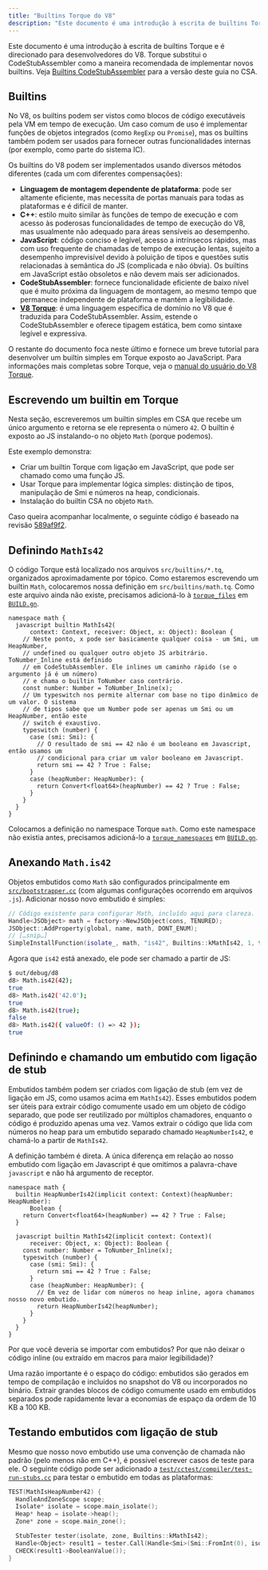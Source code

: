 ```yaml
---
title: "Builtins Torque do V8"
description: "Este documento é uma introdução à escrita de builtins Torque e é direcionado para desenvolvedores do V8."
---
```

Este documento é uma introdução à escrita de builtins Torque e é direcionado para desenvolvedores do V8. Torque substitui o CodeStubAssembler como a maneira recomendada de implementar novos builtins. Veja [Builtins CodeStubAssembler](/docs/csa-builtins) para a versão deste guia no CSA.

## Builtins

No V8, os builtins podem ser vistos como blocos de código executáveis pela VM em tempo de execução. Um caso comum de uso é implementar funções de objetos integrados (como `RegExp` ou `Promise`), mas os builtins também podem ser usados para fornecer outras funcionalidades internas (por exemplo, como parte do sistema IC).

Os builtins do V8 podem ser implementados usando diversos métodos diferentes (cada um com diferentes compensações):

- **Linguagem de montagem dependente de plataforma**: pode ser altamente eficiente, mas necessita de portas manuais para todas as plataformas e é difícil de manter.
- **C++**: estilo muito similar às funções de tempo de execução e com acesso às poderosas funcionalidades de tempo de execução do V8, mas usualmente não adequado para áreas sensíveis ao desempenho.
- **JavaScript**: código conciso e legível, acesso a intrínsecos rápidos, mas com uso frequente de chamadas de tempo de execução lentas, sujeito a desempenho imprevisível devido à poluição de tipos e questões sutis relacionadas à semântica do JS (complicada e não óbvia). Os builtins em JavaScript estão obsoletos e não devem mais ser adicionados.
- **CodeStubAssembler**: fornece funcionalidade eficiente de baixo nível que é muito próxima da linguagem de montagem, ao mesmo tempo que permanece independente de plataforma e mantém a legibilidade.
- **[V8 Torque](/docs/torque)**: é uma linguagem específica de domínio no V8 que é traduzida para CodeStubAssembler. Assim, estende o CodeStubAssembler e oferece tipagem estática, bem como sintaxe legível e expressiva.

O restante do documento foca neste último e fornece um breve tutorial para desenvolver um builtin simples em Torque exposto ao JavaScript. Para informações mais completas sobre Torque, veja o [manual do usuário do V8 Torque](/docs/torque).

## Escrevendo um builtin em Torque

Nesta seção, escreveremos um builtin simples em CSA que recebe um único argumento e retorna se ele representa o número `42`. O builtin é exposto ao JS instalando-o no objeto `Math` (porque podemos).

Este exemplo demonstra:

- Criar um builtin Torque com ligação em JavaScript, que pode ser chamado como uma função JS.
- Usar Torque para implementar lógica simples: distinção de tipos, manipulação de Smi e números na heap, condicionais.
- Instalação do builtin CSA no objeto `Math`.

Caso queira acompanhar localmente, o seguinte código é baseado na revisão [589af9f2](https://chromium.googlesource.com/v8/v8/+/589af9f257166f66774b4fb3008cd09f192c2614).

## Definindo `MathIs42`

O código Torque está localizado nos arquivos `src/builtins/*.tq`, organizados aproximadamente por tópico. Como estaremos escrevendo um builtin `Math`, colocaremos nossa definição em `src/builtins/math.tq`. Como este arquivo ainda não existe, precisamos adicioná-lo à [`torque_files`](https://cs.chromium.org/chromium/src/v8/BUILD.gn?l=914&rcl=589af9f257166f66774b4fb3008cd09f192c2614) em [`BUILD.gn`](https://cs.chromium.org/chromium/src/v8/BUILD.gn).

```torque
namespace math {
  javascript builtin MathIs42(
      context: Context, receiver: Object, x: Object): Boolean {
    // Neste ponto, x pode ser basicamente qualquer coisa - um Smi, um HeapNumber,
    // undefined ou qualquer outro objeto JS arbitrário. ToNumber_Inline está definido
    // em CodeStubAssembler. Ele inlines um caminho rápido (se o argumento já é um número)
    // e chama o builtin ToNumber caso contrário.
    const number: Number = ToNumber_Inline(x);
    // Um typeswitch nos permite alternar com base no tipo dinâmico de um valor. O sistema
    // de tipos sabe que um Number pode ser apenas um Smi ou um HeapNumber, então este
    // switch é exaustivo.
    typeswitch (number) {
      case (smi: Smi): {
        // O resultado de smi == 42 não é um booleano em Javascript, então usamos um
        // condicional para criar um valor booleano em Javascript.
        return smi == 42 ? True : False;
      }
      case (heapNumber: HeapNumber): {
        return Convert<float64>(heapNumber) == 42 ? True : False;
      }
    }
  }
}
```

Colocamos a definição no namespace Torque `math`. Como este namespace não existia antes, precisamos adicioná-lo a [`torque_namespaces`](https://cs.chromium.org/chromium/src/v8/BUILD.gn?l=933&rcl=589af9f257166f66774b4fb3008cd09f192c2614) em [`BUILD.gn`](https://cs.chromium.org/chromium/src/v8/BUILD.gn).

## Anexando `Math.is42`

Objetos embutidos como `Math` são configurados principalmente em [`src/bootstrapper.cc`](https://cs.chromium.org/chromium/src/v8/src/bootstrapper.cc?q=src/bootstrapper.cc+package:%5Echromium$&l=1) (com algumas configurações ocorrendo em arquivos `.js`). Adicionar nosso novo embutido é simples:

```cpp
// Código existente para configurar Math, incluído aqui para clareza.
Handle<JSObject> math = factory->NewJSObject(cons, TENURED);
JSObject::AddProperty(global, name, math, DONT_ENUM);
// […snip…]
SimpleInstallFunction(isolate_, math, "is42", Builtins::kMathIs42, 1, true);
```

Agora que `is42` está anexado, ele pode ser chamado a partir de JS:

```bash
$ out/debug/d8
d8> Math.is42(42);
true
d8> Math.is42('42.0');
true
d8> Math.is42(true);
false
d8> Math.is42({ valueOf: () => 42 });
true
```

## Definindo e chamando um embutido com ligação de stub

Embutidos também podem ser criados com ligação de stub (em vez de ligação em JS, como usamos acima em `MathIs42`). Esses embutidos podem ser úteis para extrair código comumente usado em um objeto de código separado, que pode ser reutilizado por múltiplos chamadores, enquanto o código é produzido apenas uma vez. Vamos extrair o código que lida com números no heap para um embutido separado chamado `HeapNumberIs42`, e chamá-lo a partir de `MathIs42`.

A definição também é direta. A única diferença em relação ao nosso embutido com ligação em Javascript é que omitimos a palavra-chave `javascript` e não há argumento de receptor.

```torque
namespace math {
  builtin HeapNumberIs42(implicit context: Context)(heapNumber: HeapNumber):
      Boolean {
    return Convert<float64>(heapNumber) == 42 ? True : False;
  }

  javascript builtin MathIs42(implicit context: Context)(
      receiver: Object, x: Object): Boolean {
    const number: Number = ToNumber_Inline(x);
    typeswitch (number) {
      case (smi: Smi): {
        return smi == 42 ? True : False;
      }
      case (heapNumber: HeapNumber): {
        // Em vez de lidar com números no heap inline, agora chamamos nosso novo embutido.
        return HeapNumberIs42(heapNumber);
      }
    }
  }
}
````

Por que você deveria se importar com embutidos? Por que não deixar o código inline (ou extraído em macros para maior legibilidade)?

Uma razão importante é o espaço do código: embutidos são gerados em tempo de compilação e incluídos no snapshot do V8 ou incorporados no binário. Extrair grandes blocos de código comumente usado em embutidos separados pode rapidamente levar a economias de espaço da ordem de 10 KB a 100 KB.

## Testando embutidos com ligação de stub

Mesmo que nosso novo embutido use uma convenção de chamada não padrão (pelo menos não em C++), é possível escrever casos de teste para ele. O seguinte código pode ser adicionado a [`test/cctest/compiler/test-run-stubs.cc`](https://cs.chromium.org/chromium/src/v8/test/cctest/compiler/test-run-stubs.cc) para testar o embutido em todas as plataformas:

```cpp
TEST(MathIsHeapNumber42) {
  HandleAndZoneScope scope;
  Isolate* isolate = scope.main_isolate();
  Heap* heap = isolate->heap();
  Zone* zone = scope.main_zone();

  StubTester tester(isolate, zone, Builtins::kMathIs42);
  Handle<Object> result1 = tester.Call(Handle<Smi>(Smi::FromInt(0), isolate));
  CHECK(result1->BooleanValue());
}
```
